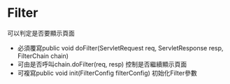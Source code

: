 # Filter
可以判定是否要顯示頁面
* 必須覆寫public void doFilter(ServletRequest req,
				ServletResponse resp, FilterChain chain)
* 可由是否呼叫chain.doFilter(req, resp) 控制是否繼續顯示頁面  
* 可複寫public void init(FilterConfig filterConfig) 初始化Filter參數
